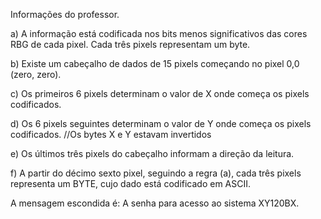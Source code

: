 
Informações do professor. 

  a) A informação está codificada nos bits menos significativos das cores RBG de cada pixel. Cada três pixels representam um byte.

b) Existe um cabeçalho de dados de 15 pixels começando no pixel 0,0 (zero, zero).

c) Os primeiros 6 pixels determinam o valor de X onde começa os pixels codificados.

d) Os 6 pixels seguintes determinam o valor de Y onde começa os pixels codificados.  //Os bytes X e Y estavam invertidos 

e) Os últimos três pixels do cabeçalho informam a direção da leitura.

f) A partir do décimo sexto pixel, seguindo a regra (a),  cada três pixels representa um BYTE, cujo dado está codificado em ASCII.


  A mensagem escondida é: A senha para acesso ao sistema XY120BX.
